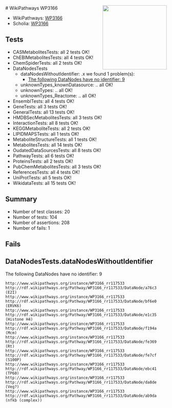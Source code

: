 <img style="float: right; width: 200px" src="https://upload.wikimedia.org/wikipedia/commons/thumb/8/83/Wplogo_with_text_500.png/640px-Wplogo_with_text_500.png" />
# WikiPathways WP3166

* WikiPathways: [WP3166](https://new.wikipathways.org/pathways/WP3166)
* Scholia: [WP3166](https://scholia.toolforge.org/wikipathways/WP3166)
## Tests
* CASMetabolitesTests: all 2 tests OK!
* ChEBIMetabolitesTests: all 4 tests OK!
* ChemSpiderTests: all 2 tests OK!
* DataNodesTests
    * dataNodesWithoutIdentifier: .x we found 1 problem(s):
        * [The following DataNodes have no identifier: 9](#d2d32fa8)
    * unknownTypes_knownDatasource: .. all OK!
    * unknownTypes: .. all OK!
    * unknownTypes_Reactome: .. all OK!
* EnsemblTests: all 4 tests OK!
* GeneTests: all 3 tests OK!
* GeneralTests: all 13 tests OK!
* HMDBSecMetabolitesTests: all 3 tests OK!
* InteractionTests: all 8 tests OK!
* KEGGMetaboliteTests: all 2 tests OK!
* LIPIDMAPSTests: all 1 tests OK!
* MetaboliteStructureTests: all 1 tests OK!
* MetabolitesTests: all 14 tests OK!
* OudatedDataSourcesTests: all 8 tests OK!
* PathwayTests: all 6 tests OK!
* ProteinsTests: all 2 tests OK!
* PubChemMetabolitesTests: all 3 tests OK!
* ReferencesTests: all 4 tests OK!
* UniProtTests: all 5 tests OK!
* WikidataTests: all 15 tests OK!


## Summary

* Number of test classes: 20
* Number of tests: 104
* Number of assertions: 208
* Number of fails: 1

## Fails

<a name="d2d32fa8" />

## DataNodesTests.dataNodesWithoutIdentifier

The following DataNodes have no identifier: 9
```
http://www.wikipathways.org/instance/WP3166_rr117533 http://rdf.wikipathways.org/Pathway/WP3166_rr117533/DataNode/a76c3 (E2I)
http://www.wikipathways.org/instance/WP3166_rr117533 http://rdf.wikipathways.org/Pathway/WP3166_rr117533/DataNode/bf6e0 (ERVK6)
http://www.wikipathways.org/instance/WP3166_rr117533 http://rdf.wikipathways.org/Pathway/WP3166_rr117533/DataNode/e1c35 (Histone H4)
http://www.wikipathways.org/instance/WP3166_rr117533 http://rdf.wikipathways.org/Pathway/WP3166_rr117533/DataNode/f194a (Mcm)
http://www.wikipathways.org/instance/WP3166_rr117533 http://rdf.wikipathways.org/Pathway/WP3166_rr117533/DataNode/fe369 (Rt)
http://www.wikipathways.org/instance/WP3166_rr117533 http://rdf.wikipathways.org/Pathway/WP3166_rr117533/DataNode/fe7cf (S100P)
http://www.wikipathways.org/instance/WP3166_rr117533 http://rdf.wikipathways.org/Pathway/WP3166_rr117533/DataNode/ebc41 (TP60)
http://www.wikipathways.org/instance/WP3166_rr117533 http://rdf.wikipathways.org/Pathway/WP3166_rr117533/DataNode/da8de (Veg?)
http://www.wikipathways.org/instance/WP3166_rr117533 http://rdf.wikipathways.org/Pathway/WP3166_rr117533/DataNode/ab9da (nfkb (complex))
```

